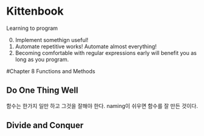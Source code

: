 # Kittenbook
Learning to program

0. Implement somethign useful!
1. Automate repetitive works! Automate almost everything!
2. Becoming comfortable with regular expressions early will benefit you as long as you program.

#Chapter 8 Functions and Methods
## Do One Thing Well
함수는 한가지 일만 하고 그것을 잘해야 한다. naming이 쉬우면 함수를 잘 만든 것이다.
## Divide and Conquer


